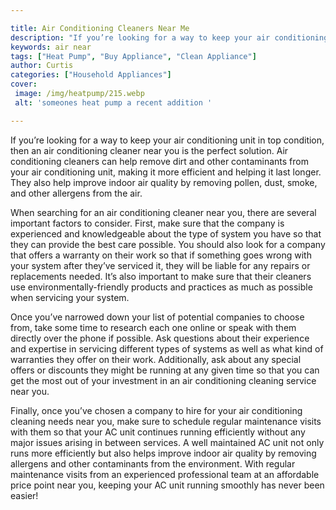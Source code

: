 ```yaml
---

title: Air Conditioning Cleaners Near Me
description: "If you’re looking for a way to keep your air conditioning unit in top condition, then an air conditioning cleaner near you is the ...take a moment to check it out "
keywords: air near
tags: ["Heat Pump", "Buy Appliance", "Clean Appliance"]
author: Curtis
categories: ["Household Appliances"]
cover: 
 image: /img/heatpump/215.webp
 alt: 'someones heat pump a recent addition '

---
```


If you’re looking for a way to keep your air conditioning unit in top condition, then an air conditioning cleaner near you is the perfect solution. Air conditioning cleaners can help remove dirt and other contaminants from your air conditioning unit, making it more efficient and helping it last longer. They also help improve indoor air quality by removing pollen, dust, smoke, and other allergens from the air.

When searching for an air conditioning cleaner near you, there are several important factors to consider. First, make sure that the company is experienced and knowledgeable about the type of system you have so that they can provide the best care possible. You should also look for a company that offers a warranty on their work so that if something goes wrong with your system after they’ve serviced it, they will be liable for any repairs or replacements needed. It’s also important to make sure that their cleaners use environmentally-friendly products and practices as much as possible when servicing your system.

Once you’ve narrowed down your list of potential companies to choose from, take some time to research each one online or speak with them directly over the phone if possible. Ask questions about their experience and expertise in servicing different types of systems as well as what kind of warranties they offer on their work. Additionally, ask about any special offers or discounts they might be running at any given time so that you can get the most out of your investment in an air conditioning cleaning service near you.

Finally, once you’ve chosen a company to hire for your air conditioning cleaning needs near you, make sure to schedule regular maintenance visits with them so that your AC unit continues running efficiently without any major issues arising in between services. A well maintained AC unit not only runs more efficiently but also helps improve indoor air quality by removing allergens and other contaminants from the environment. With regular maintenance visits from an experienced professional team at an affordable price point near you, keeping your AC unit running smoothly has never been easier!
